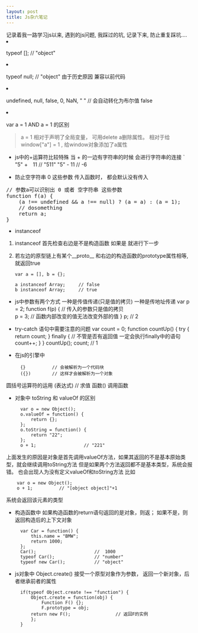 ```yaml
---
layout: post
title: Js杂六笔记
---
```



<div class="message">
记录着我一路学习js以来,  遇到的js问题, 我踩过的坑, 记录下来,  防止重复踩坑....



</div




+ typeof [];    	// "object"
+ typeof null;   	// "object" 由于历史原因 兼容以前代码


+ undefined, null, false, 0, NaN, " "    // 会自动转化为布尔值 false

+ var a = 1 AND  a = 1 的区别
> a = 1 相对于声明了全局变量， 可用delete a删除属性。 相对于给 window["a"] = 1 , 给window对象添加了a属性

+ js中的+运算符比较特殊 当 + 的一边有字符串的时候 会进行字符串的连接 
` "5" +　11    // "511"
  "5" - 11    // -6

+ 防止空字符串 0 这些参数 传入函数时， 都会默认没有传入
<pre>
// 参数a可以识别出 0 或者 空字符串 这些参数
function f(a) {
	(a !== undefined && a !== null) ? (a = a) : (a = 1); 
	// dosomething
	return a;
} 
</pre>

+ instanceof 
 1. instanceof 首先检查右边是不是构造函数 如果是 就进行下一步
 2. 若左边的原型链上有某个__proto__ 和右边的构造函数的prototype属性相等,就返回true

		var a = [], b = {};
		
		a instanceof Array;		// false
		b instanceof Array;		// true

+ js中参数有两个方式 一种是传值传递(只是值的拷贝) 一种是传地址传递
		var p = 2;
		function f(p) {			// 传入的参数只是值的拷贝	
			p = 3;    			// 函数内部改变的值无法改变外部的值 
		}
		p;		// 2 
 
+ try-catch 语句中需要注意的问题 
		var count = 0;
		function countUp() {
			try {
				return count;
			} finally {			//	 不管是否有返回值 一定会执行finally中的语句
				count++;
			}
		}
		countUp();
		count; 					// 1

+ 在js的引擎中 

		{}   		// 会被解析为一个代码块
		({})		// 这样才会被解析为一个对象
圆括号运算符的运用 
		(表达式)   // 求值
		函数() 	  调用函数

+ 对象中 toString 和 valueOf 的区别

		var o = new Object();
		o.valueOf = function() {
			return {};
		};
		o.toString = function() {
			return "22";
		};
		o + 1;					// "221"
上面发生的原因是对象是首先调用valueOf方法，如果其返回的不是基本原始类型，就会继续调用toString方法 但是如果两个方法返回都不是基本类型，系统会报错。 也会出现人为没有定义valueOf和toString方法 比如

		var o = new Object();
		o + 1; 			// "[object object]"+1
系统会返回该元素的类型

+ 构造函数中 
 如果构造函数的return语句返回的是对象，则返； 如果不是，则返回构造后的上下文对象
	
		var Car = function() {
			this.name = "BMW";
			return 1000;
		};
		Car();						//  1000
		typeof Car();				// "number"
		typeof new Car();			// "object"
		
+ js对象中 Object.create() 
接受一个原型对象作为参数， 返回一个新对象，后者继承前者的属性

		if(typeof Object.create !== "function") {
			Object.create = function(obj) {
				Function F() {};
				F.prototype = obj;
			return new F();  				// 返回F的实例
			};
		}
